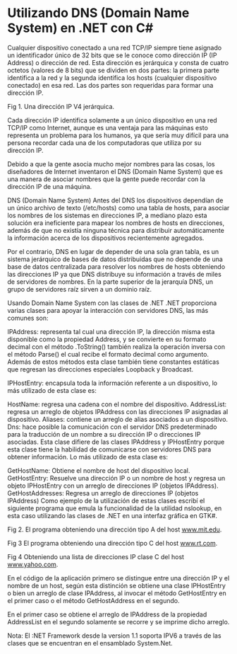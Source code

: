 # Utilizando DNS (Domain Name System) en .NET con C#

Cualquier dispositivo conectado a una red TCP/IP siempre tiene asignado un identificador único de 32 bits que se le conoce como dirección IP (IP Address) o dirección de red. Esta dirección es jerárquica y consta de cuatro octetos (valores de 8 bits) que se dividen en dos partes: la primera parte identifica a la red y la segunda identifica los hosts (cualquier dispositivo conectado) en esa red. Las dos partes son requeridas para formar una dirección IP.

Fig 1. Una dirección IP V4 jerárquica.



Cada dirección IP identifica solamente a un único dispositivo en una red TCP/IP como Internet, aunque es una ventaja para las máquinas esto representa un problema para los humanos, ya que sería muy difícil para una persona recordar cada una de los computadoras que utiliza por su dirección IP.

Debido a que la gente asocia mucho mejor nombres para las cosas, los diseñadores de Internet inventaron el DNS (Domain Name System) que es una manera de asociar nombres que la gente puede recordar con la dirección IP de una máquina.

DNS (Domain Name System)
Antes del DNS los dispositivos dependían de un único archivo de texto (/etc/hosts) como una tabla de hosts, para asociar los nombres de los sistemas en direcciones IP, a mediano plazo esta solución era ineficiente para mapear los nombres de hosts en direcciones, además de que no existía ninguna técnica para distribuir automáticamente la información acerca de los dispositivos recientemente agregados.

Por el contrario, DNS en lugar de depender de una sola gran tabla, es un sistema jerárquico de bases de datos distribuidas que no depende de una base de datos centralizada para resolver los nombres de hosts obteniendo las direcciones IP ya que DNS distribuye su información a través de miles de servidores de nombres. En la parte superior de la jerarquía DNS, un grupo de servidores raíz sirven a un dominio raíz.

Usando Domain Name System con las clases de .NET
.NET proporciona varias clases para apoyar la interacción con servidores DNS, las más comunes son:

IPAddress: representa tal cual una dirección IP, la dirección misma esta disponible como la propiedad Address, y se convierte en su formato decimal con el método .ToString() también realiza la operación inversa con el método Parse() el cual recibe el formato decimal como argumento. Además de estos métodos esta clase también tiene constantes estáticas que regresan las direcciones especiales Loopback y Broadcast.

IPHostEntry: encapsula toda la información referente a un dispositivo, lo más utilizado de esta clase es:

HostName: regresa una cadena con el nombre del dispositivo.
AddressList: regresa un arreglo de objetos IPAddress con las direcciones IP asignadas al dispositivo.
Aliases: contiene un arreglo de alias asociados a un dispositivo.
Dns: hace posible la comunicación con el servidor DNS predeterminado para la traducción de un nombre a su dirección IP o direcciones IP asociadas. Esta clase difiere de las clases IPAddress y IPHostEntry porque esta clase tiene la habilidad de comunicarse con servidores DNS para obtener información. Lo más utilizado de esta clase es:

GetHostName: Obtiene el nombre de host del dispositivo local.
GetHostEntry: Resuelve una dirección IP o un nombre de host y regresa un objeto IPHostEntry con un arreglo de direcciones IP (objetos IPAddress).
GetHostAddresses: Regresa un arreglo de direcciones IP (objetos IPAddress)
Como ejemplo de la utilización de estas clases escribí el siguiente programa que emula la funcionalidad de la utilidad nslookup, en esta caso utilizando las clases de .NET en una interfaz gráfica en GTK#.

Fig 2. El programa obteniendo una dirección tipo A del host www.mit.edu.



Fig 3 El programa obteniendo una dirección tipo C del host www.rt.com.



Fig 4 Obteniendo una lista de direcciones IP clase C del host www.yahoo.com.



En el código de la aplicación primero se distingue entre una dirección IP y el nombre de un host, según esta distinción se obtiene una clase IPHostEntry o bien un arreglo de clase IPAddress, al invocar el método GetHostEntry en el primer caso o el método GetHostAddress en el segundo.



En el primer caso se obtiene el arreglo de IPAddress de la propiedad AddressList en el segundo solamente se recorre y se imprime dicho arreglo.

Nota: El :NET Framework desde la version 1.1 soporta IPV6 a través de las clases que se encuentran en el ensamblado System.Net.

